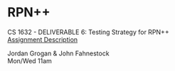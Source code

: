 # RPN++
CS 1632 - DELIVERABLE 6: Testing Strategy for RPN++  
[Assignment Description](https://github.com/laboon/CS1632_Spring2018/blob/master/deliverables/6/deliverable6.md)

Jordan Grogan & John Fahnestock  
Mon/Wed 11am
